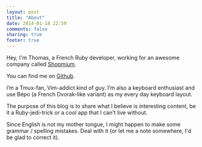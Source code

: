 ```yaml
---
layout: post
title: "About"
date: 2014-01-18 22:59
comments: false
sharing: true
footer: true
---
```

Hey, I'm Thomas,  a French Ruby developer, working for an awesome company called
[Shopmium](http://www.shopmium.org).

You can find me on [Github](http://github.com/tlarrieu).

I’m a Tmux-fan, Vim-addict kind of guy. I’m also a keyboard enthusiast and use
Bépo (a French Dvorak-like variant) as my every day keyboard layout.

The purpose of this blog is to share what I believe is interesting content, be
it a Ruby-jedi-trick or a cool app that I can't live without.

Since English is not my mother tongue, I might happen to make some grammar /
spelling mistakes. Deal with it (or let me a note somewhere, I'd be glad to
correct it).
